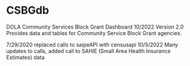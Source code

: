 # CSBGdb
DOLA Community Services Block Grant Dashboard  10/2022
Version 2.0
Provides data and tables for Community Service Block Grant agencies.

7/29/2020  replaced calls to saipeAPI with censusapi
10/5/2022 Many updates to calls, added call to SAHIE (Small Area Health Insurance Estimates) data

